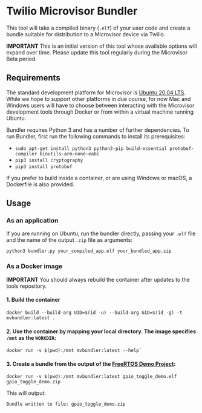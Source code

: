 # Twilio Microvisor Bundler

This tool will take a compiled binary (`.elf`) of your user code and create a bundle suitable for distribution to a Microvisor device via Twilio.

**IMPORTANT** This is an initial version of this tool whose available options will expand over time. Please update this tool regularly during the Microvisor Beta period.

## Requirements

The standard development platform for Microvisor is [Ubuntu 20.04 LTS](https://releases.ubuntu.com/20.04/). While we hope to support other platforms in due course, for now Mac and Windows users will have to choose between interacting with the Microvisor development tools through Docker or from within a virtual machine running Ubuntu.

Bundler requires Python 3 and has a number of further dependencies. To run Bundler, first run the following commands to install its prerequisites:

- `sudo apt-get install python3 python3-pip build-essential protobuf-compiler binutils-arm-none-eabi`
- `pip3 install cryptography`
- `pip3 install protobuf`

If you prefer to build inside a container, or are using Windows or macOS, a Dockerfile is also provided.

## Usage

### As an application

If you are running on Ubuntu, run the bundler directly, passing your `.elf` file and the name of the output `.zip` file as arguments:

```shell
python3 bundler.py your_compiled_app.elf your_bundled_app.zip
```

### As a Docker image

**IMPORTANT** You should always rebuild the container after updates to the tools repository.

#### 1. Build the container

```shell
docker build --build-arg UID=$(id -u) --build-arg GID=$(id -g) -t mvbundler:latest .
```

#### 2. Use the container by mapping your local directory. The image specifies `/mnt` as the `WORKDIR`:

```shell
docker run -v $(pwd):/mnt mvbundler:latest --help`
```

#### 3. Create a bundle from the output of the [FreeRTOS Demo Project](https://github.com/twilio/twilio-microvisor-freertos/):

```shell
docker run -v $(pwd):/mnt mvbundler:latest gpio_toggle_demo.elf gpio_toggle_demo.zip
```

This will output:

```shell
Bundle written to file: gpio_toggle_demo.zip
```
